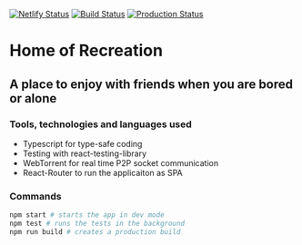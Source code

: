 [![Netlify Status](https://api.netlify.com/api/v1/badges/767f5835-23d6-49bb-b9ea-128c3bafde3f/deploy-status)](https://app.netlify.com/sites/homeofrec/deploys)
[![Build Status](https://travis-ci.org/tanayseven/house-of-recreation.svg?branch=master)](https://travis-ci.org/tanayseven/house-of-recreation)
[![Production Status](https://homeofrec.netlify.app/#/)](https://img.shields.io/website?down_color=red&down_message=Production%20is%20Down&up_color=green&up_message=Production%20is%20Up&url=https%3A%2F%2Fhomeofrec.netlify.app%2F)

# Home of Recreation

## A place to enjoy with friends when you are bored or alone

### Tools, technologies and languages used

- Typescript for type-safe coding
- Testing with react-testing-library
- WebTorrent for real time P2P socket communication
- React-Router to run the applicaiton as SPA

### Commands
```bash
npm start # starts the app in dev mode
npm test # runs the tests in the background
npm run build # creates a production build
```
